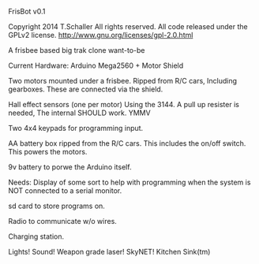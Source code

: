 FrisBot v0.1

Copyright 2014 T.Schaller
All rights reserved.
All code released under the GPLv2 license.
http://www.gnu.org/licenses/gpl-2.0.html

A frisbee based big trak clone want-to-be

Current Hardware:
   Arduino Mega2560 + Motor Shield
   
   Two motors mounted under a frisbee. Ripped from R/C cars,
   Including gearboxes. These are connected via the shield.
   
   Hall effect sensors (one per motor)
   Using the 3144. A pull up resister is needed,
   The internal SHOULD work. YMMV
   
   Two 4x4 keypads for programming input.

   AA battery box ripped from the R/C cars.
   This includes the on/off switch.
   This powers the motors.
   
   9v battery to porwe the Arduino itself.
   
Needs:
   Display of some sort to help with programming
   when the system is NOT connected to a serial monitor.
   
   sd card to store programs on.
   
   Radio to communicate w/o wires.
   
   Charging station.
   
   Lights! Sound! Weapon grade laser! SkyNET!
   Kitchen Sink(tm) 

